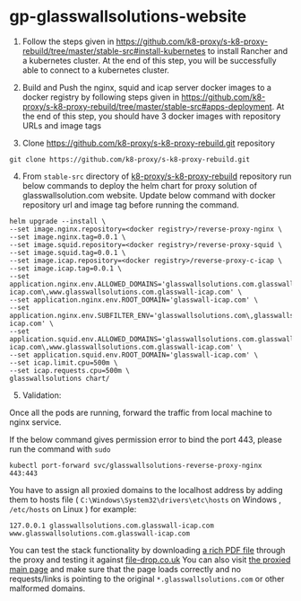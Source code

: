 # gp-glasswallsolutions-website

1. Follow the steps given in https://github.com/k8-proxy/s-k8-proxy-rebuild/tree/master/stable-src#install-kubernetes to install Rancher and a kubernetes cluster. At the end of this step, you will be successfully able to connect to a kubernetes cluster.

2. Build and Push the nginx, squid and icap server docker images to a docker registry by following steps given in https://github.com/k8-proxy/s-k8-proxy-rebuild/tree/master/stable-src#apps-deployment. At the end of this step, you should have 3 docker images with repository URLs and image tags

3. Clone https://github.com/k8-proxy/s-k8-proxy-rebuild.git repository

```
git clone https://github.com/k8-proxy/s-k8-proxy-rebuild.git
```

4. From `stable-src` directory of [k8-proxy/s-k8-proxy-rebuild](https://github.com/k8-proxy/s-k8-proxy-rebuild) repository run below commands to deploy the helm chart for proxy solution of glasswallsolution.com website. Update below command with docker repository url and image tag before running the command.

```
helm upgrade --install \
--set image.nginx.repository=<docker registry>/reverse-proxy-nginx \
--set image.nginx.tag=0.0.1 \
--set image.squid.repository=<docker registry>/reverse-proxy-squid \
--set image.squid.tag=0.0.1 \
--set image.icap.repository=<docker registry>/reverse-proxy-c-icap \
--set image.icap.tag=0.0.1 \
--set application.nginx.env.ALLOWED_DOMAINS='glasswallsolutions.com.glasswall-icap.com\,www.glasswallsolutions.com.glasswall-icap.com' \
--set application.nginx.env.ROOT_DOMAIN='glasswall-icap.com' \
--set application.nginx.env.SUBFILTER_ENV='glasswallsolutions.com\,glasswallsolutions.com.glasswall-icap.com' \
--set application.squid.env.ALLOWED_DOMAINS='glasswallsolutions.com.glasswall-icap.com\,www.glasswallsolutions.com.glasswall-icap.com' \
--set application.squid.env.ROOT_DOMAIN='glasswall-icap.com' \
--set icap.limit.cpu=500m \
--set icap.requests.cpu=500m \
glasswallsolutions chart/
```

5. Validation:

Once all the pods are running, forward the traffic from local machine to nginx service.

If the below command gives permission error to bind the port 443, please run the command with `sudo`

```
kubectl port-forward svc/glasswallsolutions-reverse-proxy-nginx 443:443
```

You have to assign all proxied domains to the localhost address by adding them to hosts file ( `C:\Windows\System32\drivers\etc\hosts` on Windows , `/etc/hosts` on Linux )
  for example: 

```
127.0.0.1 glasswallsolutions.com.glasswall-icap.com www.glasswallsolutions.com.glasswall-icap.com
```

You can test the stack functionality by downloading [a rich PDF file](https://glasswallsolutions.com.glasswall-icap.com/wp-content/uploads/2020/01/Glasswall-d-FIRST-Technology.pdf) through the proxy and testing it against [file-drop.co.uk](https://file-drop.co.uk)
You can also visit [the proxied main page](https://glasswallsolutions.com.glasswall-icap.com) and make sure that the page loads correctly and no requests/links is pointing to the original `*.glasswallsolutions.com` or other malformed domains.
